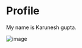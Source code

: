 # Profile
My name is Karunesh gupta.

![image](https://github.com/user-attachments/assets/edcd0841-6470-4624-b156-8161d8d1624a)
